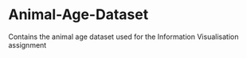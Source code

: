 # Animal-Age-Dataset
Contains the animal age dataset used for the Information Visualisation assignment
